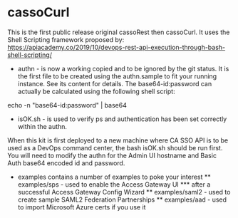 # cassoCurl

This is the first public release original cassoRest then cassoCurl.
It uses the Shell Scripting framework proposed by:
https://apiacademy.co/2019/10/devops-rest-api-execution-through-bash-shell-scripting/

* authn - is now a working copied and to be ignored by the git status.
It is the first file to be created using the authn.sample to fit your running
instance. See its content for details.
The base64-id:password can actually be calculated using the following shell script:

echo -n "base64-id:password" | base64 

* isOK.sh - is used to verify ps and authentication has been set correctly within the authn.

When this kit is first deployed to a new machine where CA SSO API is 
to be used as a DevOps command center, the bash isOK.sh should be run first.
You will need to modify the authn for the Admin UI hostname and
Basic Auth base64 encoded id and password.

* examples contains a number of examples to poke your interest
** examples/sps - used to enable the Access Gateway UI
*** after a successful Access Gateway Config Wizard
** examples/saml2 - used to create sample SAML2 Federation Partnerships
** examples/aad - used to import Microsoft Azure certs if you use it
